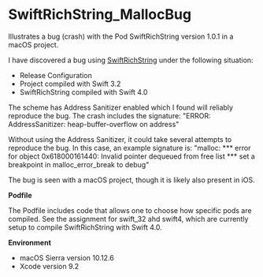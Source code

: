 # SwiftRichString_MallocBug
Illustrates a bug (crash) with the Pod SwiftRichString version 1.0.1 in a macOS project.

I have discovered a bug using [SwiftRichString](https://github.com/malcommac/SwiftRichString)  under the following situation:

* Release Configuration
* Project compiled with Swift 3.2
* SwiftRichString compiled with Swift 4.0

The scheme has Address Sanitizer enabled which I found will reliably reproduce the bug.  The crash includes the signature: 
"ERROR: AddressSanitizer: heap-buffer-overflow on address"

Without using the Address Sanitizer, it could take several attempts to reproduce the bug.   In this case, an example signature is:
"malloc: *** error for object 0x618000161440: Invalid pointer dequeued from free list
*** set a breakpoint in malloc_error_break to debug"

The bug is seen with a macOS project, though it is likely also present in iOS.


**Podfile**

The Podfile includes code that allows one to choose how specific pods are compiled.
See the assignment for swift_32 ahd swift4, which are currently setup to compile SwiftRichString with Swift 4.0.

**Environment**

* macOS Sierra version 10.12.6
* Xcode version 9.2




